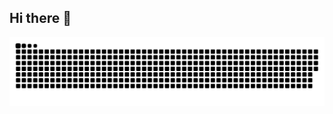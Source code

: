 ## Hi there 👋
![github contribution grid snake animation](https://github.com/shpatrickguo/shpatrickguo/blob/output/github-contribution-grid-snake-dark.svg)

